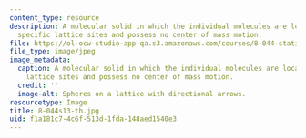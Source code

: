 ```yaml
---
content_type: resource
description: A molecular solid in which the individual molecules are localized at
  specific lattice sites and possess no center of mass motion.
file: https://ol-ocw-studio-app-qa.s3.amazonaws.com/courses/8-044-statistical-physics-i-spring-2013/f1a181c74c6f513d1fda148aed1540e3_8-044s13-th.jpg
file_type: image/jpeg
image_metadata:
  caption: A molecular solid in which the individual molecules are localized at specific
    lattice sites and possess no center of mass motion.
  credit: ''
  image-alt: Spheres on a lattice with directional arrows.
resourcetype: Image
title: 8-044s13-th.jpg
uid: f1a181c7-4c6f-513d-1fda-148aed1540e3
---
```


